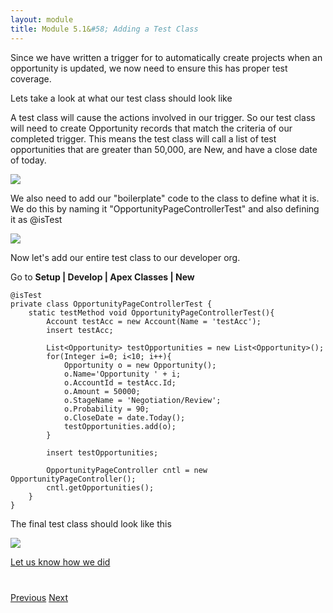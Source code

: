 ```yaml
---
layout: module
title: Module 5.1&#58; Adding a Test Class
---
```


Since we have written a trigger for to automatically create projects when an opportunity is updated, we now need to ensure this has proper test coverage. 


Lets take a look at what our test class should look like


A test class will cause the actions involved in our trigger. So our test class will need to create Opportunity records that match the criteria of our completed trigger.  This means the test class will call a list of test opportunities that are greater than 50,000, are New, and have a close date of today. 

![](http://i.imgur.com/Eaa5kdu.jpg)  



We also need to add our "boilerplate" code to the class to define what it is. We do this by naming it "OpportunityPageControllerTest" and also defining it as @isTest

![](http://i.imgur.com/ihoEaM6.jpg)



Now let's add our entire test class to our developer org. 

Go to **Setup | Develop | Apex Classes | New**

```
@isTest
private class OpportunityPageControllerTest {
    static testMethod void OpportunityPageControllerTest(){
        Account testAcc = new Account(Name = 'testAcc');
        insert testAcc;
        
        List<Opportunity> testOpportunities = new List<Opportunity>();
        for(Integer i=0; i<10; i++){
            Opportunity o = new Opportunity();
            o.Name='Opportunity ' + i;
            o.AccountId = testAcc.Id;
            o.Amount = 50000;
            o.StageName = 'Negotiation/Review';
            o.Probability = 90;
            o.CloseDate = date.Today();
            testOpportunities.add(o);
        }
        
        insert testOpportunities;
        
        OpportunityPageController cntl = new OpportunityPageController();
        cntl.getOpportunities();
    }
}
```


The final test class should look like this 

![](http://i.imgur.com/06x8ZmV.jpg)


[Let us know how we did](06-feedback-and-issues.html)


<div class="row" style="margin-top:40px;">
<div class="col-sm-12">
<a href="5-apex-test-class.html" class="btn btn-default"><i class="glyphicon glyphicon-chevron-left"></i> Previous</a>
<a href="06-feedback-and-issues.html" class="btn btn-default pull-right">Next <i class="glyphicon glyphicon-chevron-right"></i></a>
</div>
</div>
